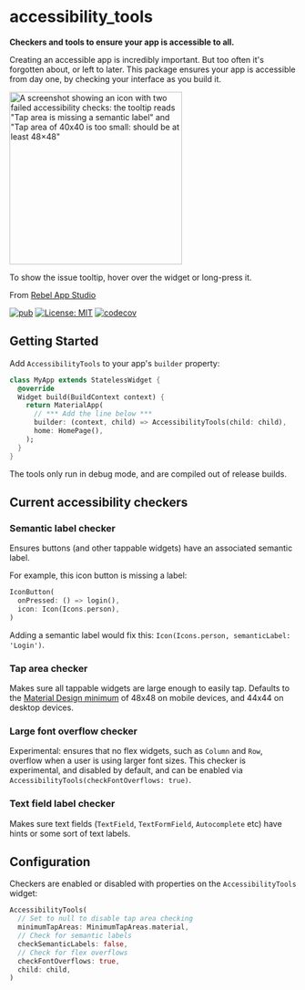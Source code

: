 # accessibility_tools

**Checkers and tools to ensure your app is accessible to all.**

Creating an accessible app is incredibly important. But too often it's forgotten about, or left to later. This package ensures your app is accessible from day one, by checking your interface as you build it.

<img width="303" alt='A screenshot showing an icon with two failed accessibility checks: the tooltip reads "Tap area is missing a semantic label" and "Tap area of 40x40 is too small: should be at least 48×48"' src="https://user-images.githubusercontent.com/756862/208949704-1b1f9211-2ae4-428d-a410-b58f03115b6a.png">

To show the issue tooltip, hover over the widget or long-press it.

From [Rebel App Studio][rebel_home]

[![pub](https://img.shields.io/pub/v/accessibility_tools.svg?label=pub.dev&color=blue)](https://pub.dev/packages/accessibility_tools)
[![License: MIT](https://img.shields.io/badge/License-MIT-purple.svg)](https://opensource.org/licenses/MIT)
[![codecov](https://codecov.io/gh/rebelappstudio/accessibility_tools/branch/main/graph/badge.svg?token=GSOA9QVWB8)](https://codecov.io/gh/rebelappstudio/accessibility_tools)

## Getting Started

Add `AccessibilityTools` to your app's `builder` property:

```dart
class MyApp extends StatelessWidget {
  @override
  Widget build(BuildContext context) {
    return MaterialApp(
      // *** Add the line below ***
      builder: (context, child) => AccessibilityTools(child: child),
      home: HomePage(),
    );
  }
}
```

The tools only run in debug mode, and are compiled out of release builds.

## Current accessibility checkers

### Semantic label checker

Ensures buttons (and other tappable widgets) have an associated semantic label.

For example, this icon button is missing a label:

```dart
IconButton(
  onPressed: () => login(),
  icon: Icon(Icons.person),
)
```

Adding a semantic label would fix this: `Icon(Icons.person, semanticLabel: 'Login')`.

### Tap area checker

Makes sure all tappable widgets are large enough to easily tap. Defaults to the [Material Design minimum](https://m3.material.io/foundations/accessible-design/accessibility-basics#28032e45-c598-450c-b355-f9fe737b1cd8) of 48x48 on mobile devices, and 44x44 on desktop devices.

### Large font overflow checker

Experimental: ensures that no flex widgets, such as `Column` and `Row`, overflow when a user is using larger font sizes. This checker is experimental, and disabled by default, and can be enabled via `AccessibilityTools(checkFontOverflows: true)`.

### Text field label checker

Makes sure text fields (`TextField`, `TextFormField`, `Autocomplete` etc) have hints or some sort of text labels.

## Configuration

Checkers are enabled or disabled with properties on the `AccessibilityTools` widget:

```dart
AccessibilityTools(
  // Set to null to disable tap area checking
  minimumTapAreas: MinimumTapAreas.material,
  // Check for semantic labels
  checkSemanticLabels: false,
  // Check for flex overflows
  checkFontOverflows: true,
  child: child,
)
```

[rebel_home]: https://rebelappstudio.com/
